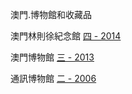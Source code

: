澳門.博物館和收藏品

澳門林則徐紀念館 [四 - 2014](https://www.macaupost.gov.mo/Philately/XVersion/ProductList.aspx?admcode=MAC&emicode=201410&lang=zh-cn)

澳門博物館 [三 - 2013](https://www.macaupost.gov.mo/Philately/XVersion/ProductList.aspx?admcode=MAC&emicode=201307&lang=zh-cn)

通訊博物館 [二 - 2006](https://www.macaupost.gov.mo/Philately/XVersion/ProductList.aspx?admcode=MAC&emicode=200604&lang=zh-cn)